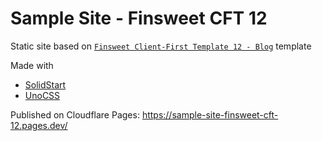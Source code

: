 # Sample Site - Finsweet CFT 12

Static site based on [`Finsweet Client-First Template 12 - Blog`](https://www.figma.com/community/file/1146743712372485298) template

Made with
- [SolidStart](https://start.solidjs.com/)
- [UnoCSS](https://unocss.dev/)

Published on Cloudflare Pages: https://sample-site-finsweet-cft-12.pages.dev/
